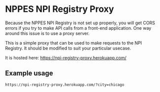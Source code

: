 # NPPES NPI Registry Proxy

Because the NPPES NPI Registry is not set up properly, you will get CORS errors if you try to make API calls from a front-end application.  One way around this issue is to use a proxy server.

This is a simple proxy that can be used to make requests to the NPI Registry.  It should be modified to suit your particular usecase.  

It is hosted here: https://npi-registry-proxy.herokuapp.com/

## Example usage

```bash
https://npi-registry-proxy.herokuapp.com/?city=chicago
```